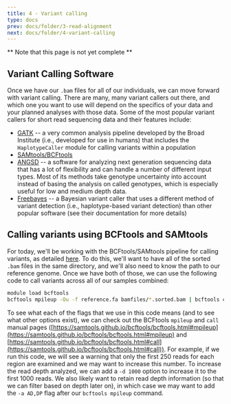 ```yaml
---
title: 4 - Variant calling
type: docs
prev: docs/folder/3-read-alignment
next: docs/folder/4-variant-calling
---
```


** Note that this page is not yet complete **

## Variant Calling Software
Once we have our `.bam` files for all of our individuals, we can move forward with variant calling. There are many, many variant callers out there, and which one you want to use will depend on the specifics of your data and your planned analyses with those data. Some of the most popular variant callers for short read sequencing data and their features include:
* [GATK](https://gatk.broadinstitute.org/hc/en-us) -- a very common analysis pipeline developed by the Broad Institute (i.e., developed for use in humans) that includes the `HaplotypeCaller` module for calling variants within a population 
* [SAMtools/BCFtools](https://www.htslib.org/)
* [ANGSD](https://www.popgen.dk/angsd/index.php/ANGSD#Overview) -- a software for analyzing next generation sequencing data that has a lot of flexibility and can handle a number of different input types. Most of its methods take genotype uncertainty into account instead of basing the analysis on called genotypes, which is especially useful for low and medium depth data.
* [Freebayes](https://github.com/freebayes/freebayes) -- a Bayesian variant caller that uses a different method of variant detection (i.e., haplotype-based variant detection) than other popular software (see their documentation for more details)

## Calling variants using BCFtools and SAMtools
For today, we'll be working with the BCFtools/SAMtools pipeline for calling variants, as detailed [here](https://samtools.github.io/bcftools/howtos/variant-calling.html). To do this, we'll want to have all of the sorted `.bam` files in the same directory, and we'll also need to know the path to our reference genome. Once we have both of those, we can use the following code to call variants across all of our samples combined:

```sh
module load bcftools
bcftools mpileup -Ou -f reference.fa bamfiles/*.sorted.bam | bcftools call -mv -Ou -o variants.vcf
```
To see what each of the flags that we use in this code means (and to see what other options exist), we can check out the BCFtools `mpileup` and `call` manual pages ([https://samtools.github.io/bcftools/bcftools.html#mpileup](https://samtools.github.io/bcftools/bcftools.html#mpileup) and [https://samtools.github.io/bcftools/bcftools.html#call](https://samtools.github.io/bcftools/bcftools.html#call)). For example, if we run this code, we will see a warning that only the first 250 reads for each region are examined and we may want to increase this number. To increase the read depth analyzed, we can add a `-d 1000` option to increase it to the first 1000 reads. We also likely want to retain read depth information (so that we can filter based on depth later on), in which case we may want to add the `-a AD,DP` flag after our `bcftools mpileup` command.
